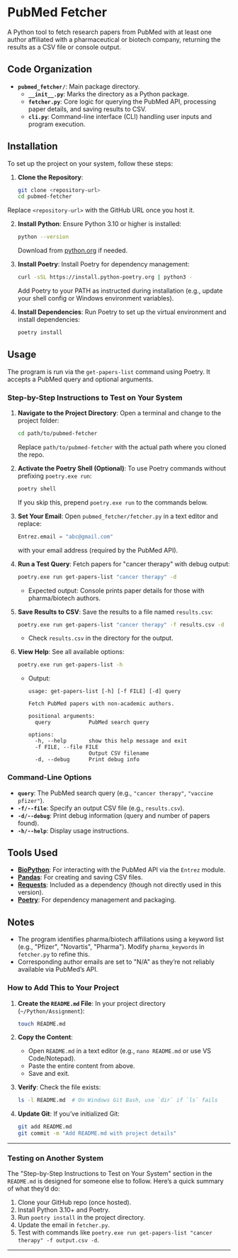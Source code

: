 # PubMed Fetcher

A Python tool to fetch research papers from PubMed with at least one author affiliated with a pharmaceutical or biotech company, returning the results as a CSV file or console output.

## Code Organization

- **`pubmed_fetcher/`**: Main package directory.
  - **`__init__.py`**: Marks the directory as a Python package.
  - **`fetcher.py`**: Core logic for querying the PubMed API, processing paper details, and saving results to CSV.
  - **`cli.py`**: Command-line interface (CLI) handling user inputs and program execution.

## Installation

To set up the project on your system, follow these steps:

1. **Clone the Repository**:
   ```bash
   git clone <repository-url>
   cd pubmed-fetcher
   ```

Replace `<repository-url>` with the GitHub URL once you host it.

2. **Install Python**:
   Ensure Python 3.10 or higher is installed:

   ```bash
   python --version
   ```

   Download from [python.org](https://www.python.org) if needed.

3. **Install Poetry**:
   Install Poetry for dependency management:

   ```bash
   curl -sSL https://install.python-poetry.org | python3 -
   ```

   Add Poetry to your PATH as instructed during installation (e.g., update your shell config or Windows environment variables).

4. **Install Dependencies**:
   Run Poetry to set up the virtual environment and install dependencies:
   ```bash
   poetry install
   ```

## Usage

The program is run via the `get-papers-list` command using Poetry. It accepts a PubMed query and optional arguments.

### Step-by-Step Instructions to Test on Your System

1. **Navigate to the Project Directory**:
   Open a terminal and change to the project folder:

   ```bash
   cd path/to/pubmed-fetcher
   ```

   Replace `path/to/pubmed-fetcher` with the actual path where you cloned the repo.

2. **Activate the Poetry Shell (Optional)**:
   To use Poetry commands without prefixing `poetry.exe run`:

   ```bash
   poetry shell
   ```

   If you skip this, prepend `poetry.exe run` to the commands below.

3. **Set Your Email**:
   Open `pubmed_fetcher/fetcher.py` in a text editor and replace:

   ```python
   Entrez.email = "abc@gmail.com"
   ```

   with your email address (required by the PubMed API).

4. **Run a Test Query**:
   Fetch papers for "cancer therapy" with debug output:

   ```bash
   poetry.exe run get-papers-list "cancer therapy" -d
   ```

   - Expected output: Console prints paper details for those with pharma/biotech authors.

5. **Save Results to CSV**:
   Save the results to a file named `results.csv`:

   ```bash
   poetry.exe run get-papers-list "cancer therapy" -f results.csv -d
   ```

   - Check `results.csv` in the directory for the output.

6. **View Help**:
   See all available options:

   ```bash
   poetry.exe run get-papers-list -h
   ```

   - Output:

     ```
     usage: get-papers-list [-h] [-f FILE] [-d] query

     Fetch PubMed papers with non-academic authors.

     positional arguments:
       query            PubMed search query

     options:
       -h, --help       show this help message and exit
       -f FILE, --file FILE
                        Output CSV filename
       -d, --debug      Print debug info
     ```

### Command-Line Options

- **`query`**: The PubMed search query (e.g., `"cancer therapy"`, `"vaccine pfizer"`).
- **`-f/--file`**: Specify an output CSV file (e.g., `results.csv`).
- **`-d/--debug`**: Print debug information (query and number of papers found).
- **`-h/--help`**: Display usage instructions.

## Tools Used

- **[BioPython](https://biopython.org/)**: For interacting with the PubMed API via the `Entrez` module.
- **[Pandas](https://pandas.pydata.org/)**: For creating and saving CSV files.
- **[Requests](https://requests.readthedocs.io/)**: Included as a dependency (though not directly used in this version).
- **[Poetry](https://python-poetry.org/)**: For dependency management and packaging.

## Notes

- The program identifies pharma/biotech affiliations using a keyword list (e.g., "Pfizer", "Novartis", "Pharma"). Modify `pharma_keywords` in `fetcher.py` to refine this.
- Corresponding author emails are set to "N/A" as they’re not reliably available via PubMed’s API.

### How to Add This to Your Project

1. **Create the `README.md` File**:
   In your project directory (`~/Python/Assignment`):

   ```bash
   touch README.md
   ```

2. **Copy the Content**:

   - Open `README.md` in a text editor (e.g., `nano README.md` or use VS Code/Notepad).
   - Paste the entire content from above.
   - Save and exit.

3. **Verify**:
   Check the file exists:

   ```bash
   ls -l README.md  # On Windows Git Bash, use `dir` if `ls` fails
   ```

4. **Update Git**:
   If you’ve initialized Git:
   ```bash
   git add README.md
   git commit -m "Add README.md with project details"
   ```

---

### Testing on Another System

The "Step-by-Step Instructions to Test on Your System" section in the `README.md` is designed for someone else to follow. Here’s a quick summary of what they’d do:

1. Clone your GitHub repo (once hosted).
2. Install Python 3.10+ and Poetry.
3. Run `poetry install` in the project directory.
4. Update the email in `fetcher.py`.
5. Test with commands like `poetry.exe run get-papers-list "cancer therapy" -f output.csv -d`.

---
